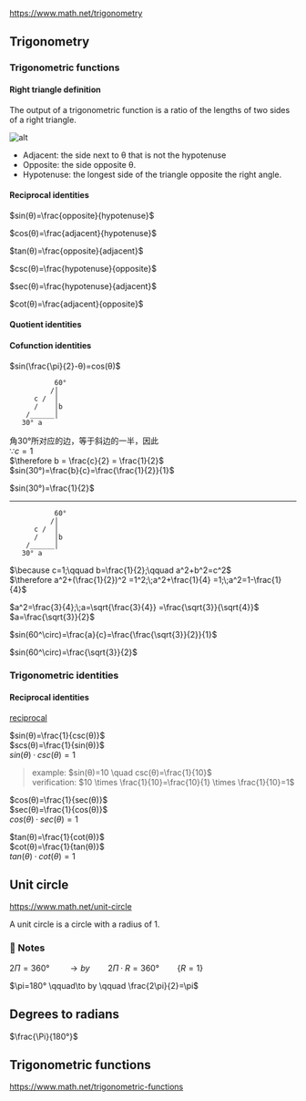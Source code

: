 https://www.math.net/trigonometry

## Trigonometry

### Trigonometric functions

#### Right triangle definition

The output of a trigonometric function is a ratio of the lengths of two sides of a right triangle.

![alt](https://www.math.net/img/a/trigonometry/right-triangle.png)


- Adjacent: the side next to θ that is not the hypotenuse
- Opposite: the side opposite θ.
- Hypotenuse: the longest side of the triangle opposite the right angle.

#### Reciprocal identities

$sin(θ)=\frac{opposite}{hypotenuse}$  

$cos(θ)=\frac{adjacent}{hypotenuse}$  

$tan(θ)=\frac{opposite}{adjacent}$

$csc(θ)=\frac{hypotenuse}{opposite}$

$sec(θ)=\frac{hypotenuse}{adjacent}$

$cot(θ)=\frac{adjacent}{opposite}$

#### Quotient identities


#### Cofunction identities

$sin(\frac{\pi}{2}-θ)=cos(θ)$




```
           60° 
          /│ 
      c /  │
      /    │b
    /______│
   30° a
```

角30°所对应的边，等于斜边的一半，因此  
$\because c=1$  
$\therefore b = \frac{c}{2} = \frac{1}{2}$  
$sin(30°)=\frac{b}{c}=\frac{\frac{1}{2}}{1}$   

$sin(30°)=\frac{1}{2}$


---


```
           60° 
          /│ 
      c /  │
      /    │b
    /______│
   30° a
```

$\because c=1;\qquad b=\frac{1}{2};\qquad a^2+b^2=c^2$  
$\therefore a^2+(\frac{1}{2})^2 =1^2;\;a^2+\frac{1}{4} =1;\;a^2=1-\frac{1}{4}$

$a^2=\frac{3}{4};\;a=\sqrt{\frac{3}{4}} =\frac{\sqrt{3}}{\sqrt{4}}$  
$a=\frac{\sqrt{3}}{2}$

$sin(60^\circ)=\frac{a}{c}=\frac{\frac{\sqrt{3}}{2}}{1}$  

$sin(60^\circ)=\frac{\sqrt{3}}{2}$

### Trigonometric identities

#### Reciprocal identities

[reciprocal](./PrimaryMath.md#reciprocal)

$sin(θ)=\frac{1}{csc(θ)}$  
$scs(θ)=\frac{1}{sin(θ)}$  
$sin(θ)·csc(θ) = 1$  
>example: $sin(θ)=10 \quad csc(θ)=\frac{1}{10}$  
>verification: $10 \times \frac{1}{10}=\frac{10}{1} \times \frac{1}{10}=1$

$cos(θ)=\frac{1}{sec(θ)}$  
$sec(θ)=\frac{1}{cos(θ)}$  
$cos(θ)·sec(θ) = 1$  

$tan(θ)=\frac{1}{cot(θ)}$  
$cot(θ)=\frac{1}{tan(θ)}$  
$tan(θ)·cot(θ) = 1$  


## Unit circle 

https://www.math.net/unit-circle

A unit circle is a circle with a radius of 1.


### :pencil: Notes

$2\Pi =360° \qquad\to by  \qquad 2\Pi·R = 360° \qquad \{R=1\}$  

$\pi=180° \qquad\to by \qquad \frac{2\pi}{2}=\pi$

## Degrees to radians

$\frac{\Pi}{180°}$


## Trigonometric functions

https://www.math.net/trigonometric-functions

